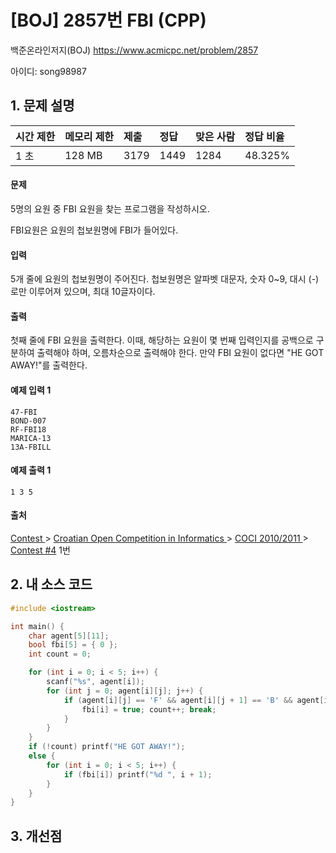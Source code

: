 # [BOJ] 2857번 FBI (CPP)

백준온라인저지(BOJ) https://www.acmicpc.net/problem/2857

아이디: song98987



## 1. 문제 설명

| 시간 제한 | 메모리 제한 | 제출 | 정답 | 맞은 사람 | 정답 비율 |
| :-------- | :---------- | :--- | :--- | :-------- | :-------- |
| 1 초      | 128 MB      | 3179 | 1449 | 1284      | 48.325%   |

#### 문제

5명의 요원 중 FBI 요원을 찾는 프로그램을 작성하시오.

FBI요원은 요원의 첩보원명에 FBI가 들어있다. 

#### 입력

5개 줄에 요원의 첩보원명이 주어진다. 첩보원명은 알파벳 대문자, 숫자 0~9, 대시 (-)로만 이루어져 있으며, 최대 10글자이다.

#### 출력

첫째 줄에 FBI 요원을 출력한다. 이때, 해당하는 요원이 몇 번째 입력인지를 공백으로 구분하여 출력해야 하며, 오름차순으로 출력해야 한다. 만약 FBI 요원이 없다면 "HE GOT AWAY!"를 출력한다.



#### 예제 입력 1

```
47-FBI
BOND-007
RF-FBI18
MARICA-13
13A-FBILL
```

#### 예제 출력 1

```
1 3 5
```



#### 출처

[Contest ](https://www.acmicpc.net/category/45)> [Croatian Open Competition in Informatics ](https://www.acmicpc.net/category/17)> [COCI 2010/2011 ](https://www.acmicpc.net/category/20)> [Contest #4](https://www.acmicpc.net/category/detail/78) 1번



## 2. 내 소스 코드

```C++
#include <iostream>

int main() {
	char agent[5][11];
	bool fbi[5] = { 0 };
	int count = 0;

	for (int i = 0; i < 5; i++) {
		scanf("%s", agent[i]);
		for (int j = 0; agent[i][j]; j++) {
			if (agent[i][j] == 'F' && agent[i][j + 1] == 'B' && agent[i][j + 2] == 'I') {
				fbi[i] = true; count++; break;
			}
		}
	}
	if (!count) printf("HE GOT AWAY!");
	else {
		for (int i = 0; i < 5; i++) {
			if (fbi[i]) printf("%d ", i + 1);
		}
	}
}
```



## 3. 개선점

